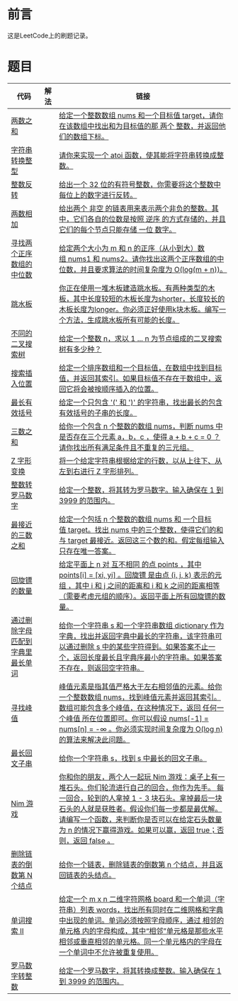 # 前言

这是LeetCode上的刷题记录。

# 题目

| 代码 | 解法 | 链接 |
| ---- | ---- | ---- |
| [两数之和](TwoSum.h) |  | [给定一个整数数组 nums 和一个目标值 target，请你在该数组中找出和为目标值的那 两个 整数，并返回他们的数组下标。](https://leetcode-cn.com/problems/two-sum/) |
| [字符串转换整型](MyAtoi.h) |  | [请你来实现一个 atoi 函数，使其能将字符串转换成整数。](https://leetcode-cn.com/problems/string-to-integer-atoi/) |
| [整数反转](IntegerReverse.h) |  | [给出一个 32 位的有符号整数，你需要将这个整数中每位上的数字进行反转。](https://leetcode-cn.com/problems/reverse-integer/) |
| [两数相加](AddTwoNumbers.h) |  | [给出两个 非空 的链表用来表示两个非负的整数。其中，它们各自的位数是按照 逆序 的方式存储的，并且它们的每个节点只能存储 一位 数字。](https://leetcode-cn.com/problems/add-two-numbers/) |
| [寻找两个正序数组的中位数](FindMedianSortedArrays.h) |  | [给定两个大小为 m 和 n 的正序（从小到大）数组 nums1 和 nums2。请你找出这两个正序数组的中位数，并且要求算法的时间复杂度为 O(log(m + n))。](https://leetcode-cn.com/problems/median-of-two-sorted-arrays/) |
| [跳水板](DivingBoard.h) |  | [你正在使用一堆木板建造跳水板。有两种类型的木板，其中长度较短的木板长度为shorter，长度较长的木板长度为longer。你必须正好使用k块木板。编写一个方法，生成跳水板所有可能的长度。](https://leetcode-cn.com/problems/diving-board-lcci/) |
| [不同的二叉搜索树](NumTrees.h) |  | [给定一个整数 n，求以 1 ... n 为节点组成的二叉搜索树有多少种？](https://leetcode-cn.com/problems/unique-binary-search-trees/) |
| [搜索插入位置](SearchInsert.h) |  | [给定一个排序数组和一个目标值，在数组中找到目标值，并返回其索引。如果目标值不存在于数组中，返回它将会被按顺序插入的位置。](https://leetcode-cn.com/problems/search-insert-position/) |
| [最长有效括号](LongestValidParentheses.h) |  | [给定一个只包含 '(' 和 ')' 的字符串，找出最长的包含有效括号的子串的长度。](https://leetcode-cn.com/problems/longest-valid-parentheses/) |
| [三数之和](ThreeSum.h) |  | [给你一个包含 n 个整数的数组 nums，判断 nums 中是否存在三个元素 a，b，c ，使得 a + b + c = 0 ？请你找出所有满足条件且不重复的三元组。](https://leetcode-cn.com/problems/3sum/) |
| [Z 字形变换](ThreeSum.h) |  | [将一个给定字符串根据给定的行数，以从上往下、从左到右进行 Z 字形排列。](https://leetcode-cn.com/problems/zigzag-conversion/) |
| [整数转罗马数字](ThreeSum.h) |  | [给定一个整数，将其转为罗马数字。输入确保在 1 到 3999 的范围内。](https://leetcode-cn.com/problems/integer-to-roman/) |
| [最接近的三数之和](ThreeSum.h) |  | [给定一个包括 n 个整数的数组 nums 和 一个目标值 target。找出 nums 中的三个整数，使得它们的和与 target 最接近。返回这三个数的和。假定每组输入只存在唯一答案。](https://leetcode-cn.com/problems/3sum-closest/) |
| [回旋镖的数量](NumberOfBoomerangs.h) |  | [给定平面上 n 对 互不相同 的点 points ，其中 points[i] = [xi, yi] 。回旋镖 是由点 (i, j, k) 表示的元组 ，其中 i 和 j 之间的距离和 i 和 k 之间的距离相等（需要考虑元组的顺序）。返回平面上所有回旋镖的数量。](https://leetcode-cn.com/problems/number-of-boomerangs/) |
| [通过删除字母匹配到字典里最长单词](FindLongestWord.h) |  | [给你一个字符串 s 和一个字符串数组 dictionary 作为字典，找出并返回字典中最长的字符串，该字符串可以通过删除 s 中的某些字符得到。如果答案不止一个，返回长度最长且字典序最小的字符串。如果答案不存在，则返回空字符串。](https://leetcode-cn.com/problems/longest-word-in-dictionary-through-deleting/) |
| [寻找峰值](FindPeakElement.h) |  | [峰值元素是指其值严格大于左右相邻值的元素。给你一个整数数组 nums，找到峰值元素并返回其索引。数组可能包含多个峰值，在这种情况下，返回 任何一个峰值 所在位置即可。你可以假设 nums[-1] = nums[n] = -∞ 。你必须实现时间复杂度为 O(log n) 的算法来解决此问题。](https://leetcode-cn.com/problems/find-peak-element/) |
| [最长回文子串](LongestPalindrome.h) |  | [给你一个字符串 s，找到 s 中最长的回文子串。](https://leetcode-cn.com/problems/longest-palindromic-substring/) |
| [Nim 游戏](CanWinNim.h) |  | [你和你的朋友，两个人一起玩 Nim 游戏：桌子上有一堆石头。你们轮流进行自己的回合，你作为先手。  每一回合，轮到的人拿掉 1 - 3 块石头。拿掉最后一块石头的人就是获胜者。假设你们每一步都是最优解。请编写一个函数，来判断你是否可以在给定石头数量为 n 的情况下赢得游戏。如果可以赢，返回 true；否则，返回 false 。](https://leetcode-cn.com/problems/nim-game/) |
| [删除链表的倒数第 N 个结点](RemoveNthFromEnd.h) |  | [给你一个链表，删除链表的倒数第 n 个结点，并且返回链表的头结点。](https://leetcode-cn.com/problems/remove-nth-node-from-end-of-list/) |
| [单词搜索 II](FindWords.h) |  | [给定一个 m x n 二维字符网格 board 和一个单词（字符串）列表 words，找出所有同时在二维网格和字典中出现的单词。单词必须按照字母顺序，通过 相邻的单元格 内的字母构成，其中“相邻”单元格是那些水平相邻或垂直相邻的单元格。同一个单元格内的字母在一个单词中不允许被重复使用。](https://leetcode-cn.com/problems/word-search-ii/) |
| [罗马数字转整数](RomanToInt.h) |  | [给定一个罗马数字，将其转换成整数。输入确保在 1 到 3999 的范围内。](https://leetcode-cn.com/problems/roman-to-integer/) |
